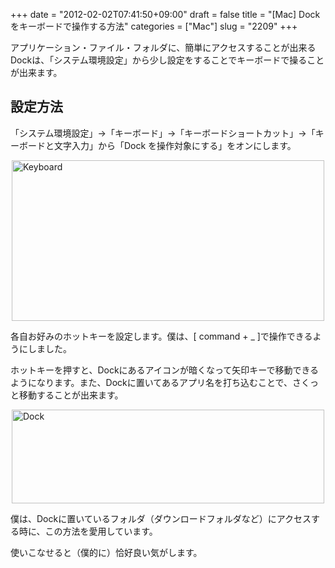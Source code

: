 +++
date = "2012-02-02T07:41:50+09:00"
draft = false
title = "[Mac] Dockをキーボードで操作する方法"
categories = ["Mac"]
slug = "2209"
+++

アプリケーション・ファイル・フォルダに、簡単にアクセスすることが出来るDockは、「システム環境設定」から少し設定をすることでキーボードで操ることが出来ます。

<h2>設定方法</h2>

「システム環境設定」→「キーボード」→「キーボードショートカット」→「キーボードと文字入力」から「Dock を操作対象にする」をオンにします。

<img style="display:block; margin-left:auto; margin-right:auto;" src="/images/2012/02/keyboard.png" alt="Keyboard" title="keyboard.png" border="0" width="500" height="257" />

各自お好みのホットキーを設定します。僕は、[ command + _ ]で操作できるようにしました。

ホットキーを押すと、Dockにあるアイコンが暗くなって矢印キーで移動できるようになります。また、Dockに置いてあるアプリ名を打ち込むことで、さくっと移動することが出来ます。

<img style="display:block; margin-left:auto; margin-right:auto;" src="/images/2012/02/Dock.png" alt="Dock" title="Dock.png" border="0" width="500" height="150" />

僕は、Dockに置いているフォルダ（ダウンロードフォルダなど）にアクセスする時に、この方法を愛用しています。

使いこなせると（僕的に）恰好良い気がします。
